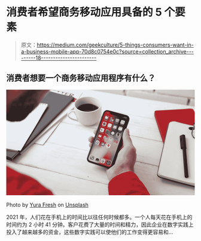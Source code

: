 # 消费者希望商务移动应用具备的 5 个要素

> 原文：<https://medium.com/geekculture/5-things-consumers-want-in-a-business-mobile-app-70d8c0754e0c?source=collection_archive---------18----------------------->

## 消费者想要一个商务移动应用程序有什么？

![](img/82e70538d45a10e593f9a53608ab06be.png)

Photo by [Yura Fresh](https://unsplash.com/es/@mr_fresh?utm_source=medium&utm_medium=referral) on [Unsplash](https://unsplash.com?utm_source=medium&utm_medium=referral)

2021 年，人们花在手机上的时间比以往任何时候都多。一个人每天花在手机上的时间约为 2 小时 41 分钟。客户花费了大量的时间和精力，因此企业在数字实践上投入了越来越多的资金，这些数字实践可以使他们的工作变得更容易和…